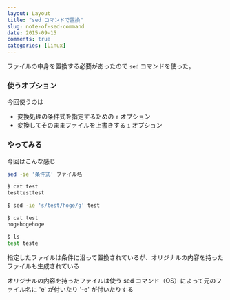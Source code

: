 ```yaml
---
layout: Layout
title: "sed コマンドで置換"
slug: note-of-sed-command
date: 2015-09-15
comments: true
categories: [Linux]
---
```


ファイルの中身を置換する必要があったので ` sed ` コマンドを使った。

### 使うオプション
今回使うのは

* 変換処理の条件式を指定するための ` e ` オプション
* 変換してそのままファイルを上書きする ` i ` オプション

### やってみる

今回はこんな感じ
```bash
sed -ie '条件式' ファイル名
```

```bash
$ cat test
testtesttest

$ sed -ie 's/test/hoge/g' test

$ cat test
hogehogehoge

$ ls
test teste
```

指定したファイルは条件に沿って置換されているが、オリジナルの内容を持ったファイルも生成されている

オリジナルの内容を持ったファイルは使う sed コマンド（OS）によって元のファイル名に 'e' が付いたり '-e' が付いたりする
